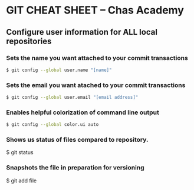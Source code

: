 # GIT CHEAT SHEET – Chas Academy
## Configure user information for ALL local repositories

### Sets the name you want attached to your commit transactions
```BASH
$ git config --global user.name "[name]"
```

### Sets the email you want atached to your commit transactions
```BASH
$ git config --global user.email "[email address]"
```

### Enables helpful colorization of command line output
```BASH
$ git config --global color.ui auto
```

### Shows us status of files compared to repository.
$ git status

### Snapshots the file in preparation for versioning
$ git add file
